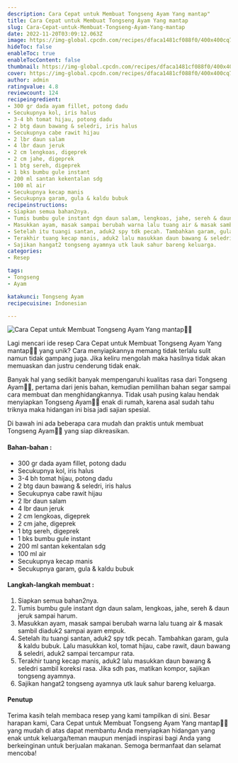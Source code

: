 ```yaml
---
description: Cara Cepat untuk Membuat Tongseng Ayam Yang mantap"
title: Cara Cepat untuk Membuat Tongseng Ayam Yang mantap
slug: Cara-Cepat-untuk-Membuat-Tongseng-Ayam-Yang-mantap
date: 2022-11-20T03:09:12.063Z
image: https://img-global.cpcdn.com/recipes/dfaca1481cf088f0/400x400cq70/photo.jpg
hideToc: false
enableToc: true
enableTocContent: false
thumbnail: https://img-global.cpcdn.com/recipes/dfaca1481cf088f0/400x400cq70/photo.jpg
cover: https://img-global.cpcdn.com/recipes/dfaca1481cf088f0/400x400cq70/photo.jpg
author: admin
ratingvalue: 4.8
reviewcount: 124
recipeingredient:
- 300 gr dada ayam fillet, potong dadu
- Secukupnya kol, iris halus
- 3-4 bh tomat hijau, potong dadu
- 2 btg daun bawang & seledri, iris halus
- Secukupnya cabe rawit hijau
- 2 lbr daun salam
- 4 lbr daun jeruk
- 2 cm lengkoas, digeprek
- 2 cm jahe, digeprek
- 1 btg sereh, digeprek
- 1 bks bumbu gule instant
- 200 ml santan kekentalan sdg
- 100 ml air
- Secukupnya kecap manis
- Secukupnya garam, gula & kaldu bubuk
recipeinstructions:
- Siapkan semua bahan2nya.
- Tumis bumbu gule instant dgn daun salam, lengkoas, jahe, sereh & daun jeruk sampai harum.
- Masukkan ayam, masak sampai berubah warna lalu tuang air & masak sambil diaduk2 sampai ayam empuk.
- Setelah itu tuangi santan, aduk2 spy tdk pecah. Tambahkan garam, gula & kaldu bubuk. Lalu masukkan kol, tomat hijau, cabe rawit, daun bawang & seledri, aduk2 sampai tercampur rata.
- Terakhir tuang kecap manis, aduk2 lalu masukkan daun bawang & seledri sambil koreksi rasa. Jika sdh pas, matikan kompor, sajikan tongseng ayamnya.
- Sajikan hangat2 tongseng ayamnya utk lauk sahur bareng keluarga.
categories:
- Resep

tags:
- Tongseng
- Ayam

katakunci: Tongseng Ayam
recipecuisine: Indonesian

---
```


![Cara Cepat untuk Membuat Tongseng Ayam Yang mantap👩‍🍳](https://img-global.cpcdn.com/recipes/dfaca1481cf088f0/400x400cq70/photo.jpg)

Lagi mencari ide resep Cara Cepat untuk Membuat Tongseng Ayam Yang mantap👩‍🍳 yang unik? Cara menyiapkannya memang tidak terlalu sulit namun tidak gampang juga. Jika keliru mengolah maka hasilnya tidak akan memuaskan dan justru cenderung tidak enak.

Banyak hal yang sedikit banyak mempengaruhi kualitas rasa dari Tongseng Ayam👩‍🍳, pertama dari jenis bahan, kemudian pemilihan bahan segar sampai cara membuat dan menghidangkannya. Tidak usah pusing kalau hendak menyiapkan Tongseng Ayam👩‍🍳 enak di rumah, karena asal sudah tahu triknya maka hidangan ini bisa jadi sajian spesial.

Di bawah ini ada beberapa cara mudah dan praktis untuk membuat Tongseng Ayam👩‍🍳 yang siap dikreasikan.

<!--inarticleads1-->

#### Bahan-bahan :

- 300 gr dada ayam fillet, potong dadu
- Secukupnya kol, iris halus
- 3-4 bh tomat hijau, potong dadu
- 2 btg daun bawang & seledri, iris halus
- Secukupnya cabe rawit hijau
- 2 lbr daun salam
- 4 lbr daun jeruk
- 2 cm lengkoas, digeprek
- 2 cm jahe, digeprek
- 1 btg sereh, digeprek
- 1 bks bumbu gule instant
- 200 ml santan kekentalan sdg
- 100 ml air
- Secukupnya kecap manis
- Secukupnya garam, gula & kaldu bubuk

<!--inarticleads2-->

#### Langkah-langkah membuat :

1. Siapkan semua bahan2nya.
1. Tumis bumbu gule instant dgn daun salam, lengkoas, jahe, sereh & daun jeruk sampai harum.
1. Masukkan ayam, masak sampai berubah warna lalu tuang air & masak sambil diaduk2 sampai ayam empuk.
1. Setelah itu tuangi santan, aduk2 spy tdk pecah. Tambahkan garam, gula & kaldu bubuk. Lalu masukkan kol, tomat hijau, cabe rawit, daun bawang & seledri, aduk2 sampai tercampur rata.
1. Terakhir tuang kecap manis, aduk2 lalu masukkan daun bawang & seledri sambil koreksi rasa. Jika sdh pas, matikan kompor, sajikan tongseng ayamnya.
1. Sajikan hangat2 tongseng ayamnya utk lauk sahur bareng keluarga.

#### Penutup

Terima kasih telah membaca resep yang kami tampilkan di sini. Besar harapan kami, Cara Cepat untuk Membuat Tongseng Ayam Yang mantap👩‍🍳 yang mudah di atas dapat membantu Anda menyiapkan hidangan yang enak untuk keluarga/teman maupun menjadi inspirasi bagi Anda yang berkeinginan untuk berjualan makanan. Semoga bermanfaat dan selamat mencoba!